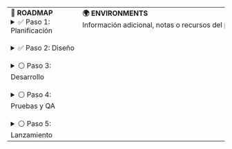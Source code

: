 <table>
  <tr>
    <td valign="top">
      <b align="center">🚀 ROADMAP</b>
      <img src="https://via.placeholder.com/400x1/FFFFFF/FFFFFF" alt="" width="150" height="1">
      <details>
        <summary>✅ Paso 1: Planificación</summary>
        Definir objetivos y alcance del proyecto.  
        Reunir recursos y establecer cronograma.
      </details>
      <br>
      <details>
        <summary>✅ Paso 2: Diseño</summary>
        Crear diagramas, wireframes y especificaciones técnicas.
      </details>
      <br>
      <details>
        <summary>⚪ Paso 3: Desarrollo</summary>
        Implementar funcionalidades principales y pruebas iniciales.
      </details>
      <br>
      <details>
        <summary>⚪ Paso 4: Pruebas y QA</summary>
        Realizar pruebas exhaustivas y corrección de errores.
      </details>
      <br>
      <details>
        <summary>⚪ Paso 5: Lanzamiento</summary>
        Despliegue a producción y documentación final.
      </details>
        </td>
    <td valign="top">
      <b align="center">🌍 ENVIRONMENTS</b>    
      <img src="https://via.placeholder.com/400x1/FFFFFF/FFFFFF" alt="" width="400" height="1">
       Información adicional, notas o recursos del proyecto
    </td>
  </tr>
</table>
